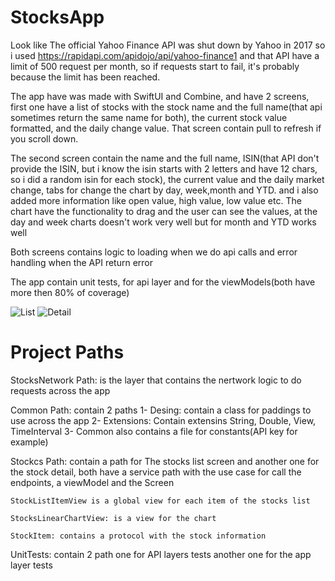 # StocksApp

Look like The official Yahoo Finance API was shut down by Yahoo in 2017 so i used https://rapidapi.com/apidojo/api/yahoo-finance1 and that API have a limit of 500 request per month, so if requests start to fail, it's probably because the limit has been reached.

The app have was made with SwiftUI and Combine, and have 2 screens, first one have a list of stocks with the stock name and the full name(that api sometimes return the same name for both), the current stock value formatted, and the daily change value. That screen contain pull to refresh if you scroll down.

The second screen contain the name and the full name, ISIN(that API don't provide the ISIN, but i know the isin starts with 2 letters and have 12 chars, so i did a random isin for each stock), the current value and the daily market change, tabs for change the chart by day, week,month and YTD. and i also added more information like open value, high value, low value etc. The chart have the functionality to drag and the user can see the values, at the day and week charts doesn't work very well but for month and YTD works well

Both screens contains logic to loading when we do api calls and error handling when the API return error

The app contain unit tests, for api layer and for the viewModels(both have more then 80% of coverage)


![List](/Users/miguel.costa/Desktop/12.png)
![Detail](/Users/miguel.costa/Desktop/11.png)

# Project Paths
StocksNetwork Path: is the layer that contains the nertwork logic to do requests across the app

Common Path: contain 2 paths
    1- Desing: contain a class for paddings to use across the app
    2- Extensions: Contain extensins String, Double, View, TimeInterval
    3- Common also contains a file for constants(API key for example)

Stockcs Path: contain a path for The stocks list screen and another one for the stock detail, both have a service path with the use case for call the endpoints, a viewModel and the Screen
    
    StockListItemView is a global view for each item of the stocks list
    
    StocksLinearChartView: is a view for the chart
    
    StockItem: contains a protocol with the stock information
    
UnitTests: contain 2 path one for API layers tests another one for the app layer tests

